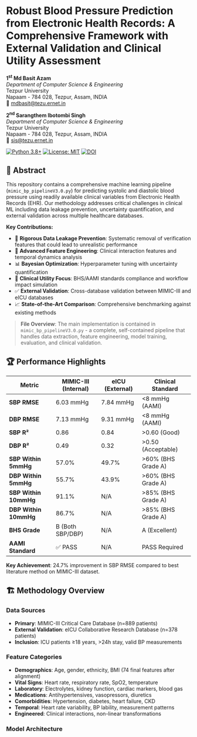 # Robust Blood Pressure Prediction from Electronic Health Records: A Comprehensive Framework with External Validation and Clinical Utility Assessment

**1<sup>st</sup> Md Basit Azam**<sup></sup>  
*Department of Computer Science & Engineering*  
Tezpur University  
Napaam - 784 028, Tezpur, Assam, INDIA  
📧 [mdbasit@tezu.ernet.in](mailto:mdbasit@tezu.ernet.in)

**2<sup>nd</sup> Sarangthem Ibotombi Singh**  
*Department of Computer Science & Engineering*  
Tezpur University  
Napaam - 784 028, Tezpur, Assam, INDIA  
📧 [sis@tezu.ernet.in](mailto:sis@tezu.ernet.in)


[![Python 3.8+](https://img.shields.io/badge/python-3.8+-blue.svg)](https://www.python.org/downloads/)
[![License: MIT](https://img.shields.io/badge/License-MIT-yellow.svg)](https://opensource.org/licenses/MIT)
[![DOI](https://img.shields.io/badge/DOI-10.xxxx%2Fxxxx-blue)](https://doi.org/10.xxxx/xxxx)

## 🔬 Abstract

This repository contains a comprehensive machine learning pipeline (`mimic_bp_pipelineV3.0.py`) for predicting systolic and diastolic blood pressure using readily available clinical variables from Electronic Health Records (EHR). Our methodology addresses critical challenges in clinical ML including data leakage prevention, uncertainty quantification, and external validation across multiple healthcare databases.

**Key Contributions:**
- 🎯 **Rigorous Data Leakage Prevention**: Systematic removal of verification features that could lead to unrealistic performance
- 🔀 **Advanced Feature Engineering**: Clinical interaction features and temporal dynamics analysis  
- 📊 **Bayesian Optimization**: Hyperparameter tuning with uncertainty quantification
- 🏥 **Clinical Utility Focus**: BHS/AAMI standards compliance and workflow impact simulation
- ✅ **External Validation**: Cross-database validation between MIMIC-III and eICU databases
- 📈 **State-of-the-Art Comparison**: Comprehensive benchmarking against existing methods

> **File Overview**: The main implementation is contained in `mimic_bp_pipelineV3.0.py` - a complete, self-contained pipeline that handles data extraction, feature engineering, model training, evaluation, and clinical validation.

## 🏆 Performance Highlights

| Metric | MIMIC-III (Internal) | eICU (External) | Clinical Standard |
|--------|---------------------|-----------------|-------------------|
| **SBP RMSE** | 6.03 mmHg | 7.84 mmHg | <8 mmHg (AAMI) |
| **DBP RMSE** | 7.13 mmHg | 9.31 mmHg | <8 mmHg (AAMI) |
| **SBP R²** | 0.86 | 0.84 | >0.60 (Good) |
| **DBP R²** | 0.49 | 0.32 | >0.50 (Acceptable) |
| **SBP Within 5mmHg** | 57.0% | 49.7% | >60% (BHS Grade A) |
| **DBP Within 5mmHg** | 55.7% | 43.9% | >60% (BHS Grade A) |
| **SBP Within 10mmHg** | 91.1% | N/A | >85% (BHS Grade A) |
| **DBP Within 10mmHg** | 86.7% | N/A | >85% (BHS Grade A) |
| **BHS Grade** | B (Both SBP/DBP) | N/A | A (Excellent) |
| **AAMI Standard** | ✅ PASS | N/A | PASS Required |

**Key Achievement**: 24.7% improvement in SBP RMSE compared to best literature method on MIMIC-III dataset.

## 🏗️ Methodology Overview

### Data Sources
- **Primary**: MIMIC-III Critical Care Database (n=889 patients)
- **External Validation**: eICU Collaborative Research Database (n=378 patients)
- **Inclusion**: ICU patients ≥18 years, >24h stay, valid BP measurements

### Feature Categories
- **Demographics**: Age, gender, ethnicity, BMI (74 final features after alignment)
- **Vital Signs**: Heart rate, respiratory rate, SpO2, temperature
- **Laboratory**: Electrolytes, kidney function, cardiac markers, blood gas
- **Medications**: Antihypertensives, vasopressors, diuretics
- **Comorbidities**: Hypertension, diabetes, heart failure, CKD
- **Temporal**: Heart rate variability, BP lability, measurement patterns
- **Engineered**: Clinical interactions, non-linear transformations

### Model Architecture